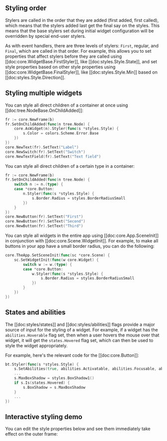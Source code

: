 ## Styling order

Stylers are called in the order that they are added (first added, first called), which means that the stylers added last get the final say on the styles. This means that the base stylers set during initial widget configuration will be overridden by special end-user stylers.

As with event handlers, there are three levels of stylers: `First`, regular, and `Final`, which are called in that order. For example, this allows you to set properties that affect stylers before they are called using [[doc:core.WidgetBase.FirstStyler]], like [[doc:styles.Style.State]], and set style properties based on other style properties using [[doc:core.WidgetBase.FinalStyler]], like [[doc:styles.Style.Min]] based on [[doc:styles.Style.Direction]].

## Styling multiple widgets

You can style all direct children of a container at once using [[doc:tree.NodeBase.OnChildAdded]]:

```Go
fr := core.NewFrame(b)
fr.SetOnChildAdded(func(n tree.Node) {
    core.AsWidget(n).Styler(func(s *styles.Style) {
        s.Color = colors.Scheme.Error.Base
    })
})
core.NewText(fr).SetText("Label")
core.NewSwitch(fr).SetText("Switch")
core.NewTextField(fr).SetText("Text field")
```

You can style all direct children of a certain type in a container:

```Go
fr := core.NewFrame(b)
fr.SetOnChildAdded(func(n tree.Node) {
    switch n := n.(type) {
    case *core.Button:
        n.Styler(func(s *styles.Style) {
            s.Border.Radius = styles.BorderRadiusSmall
        })
    }
})
core.NewButton(fr).SetText("First")
core.NewButton(fr).SetText("Second")
core.NewButton(fr).SetText("Third")
```

You can style all widgets in the entire app using [[doc:core.App.SceneInit]] in conjunction with [[doc:core.Scene.WidgetInit]]. For example, to make all buttons in your app have a small border radius, you can do the following:

```go
core.TheApp.SetSceneInit(func(sc *core.Scene) {
    sc.SetWidgetInit(func(w core.Widget) {
        switch w := w.(type) {
        case *core.Button:
            w.Styler(func(s *styles.Style) {
                s.Border.Radius = styles.BorderRadiusSmall
            })
        }
    })
})
```

## States and abilities

The [[doc:styles/states]] and [[doc:styles/abilities]] flags provide a major source of input for the styling of a widget.  For example, if a widget has the `abilities.Hoverable` flag set, then when a user hovers the mouse over that widget, it will get the `states.Hovered` flag set, which can then be used to style the widget appropriately.

For example, here's the relevant code for the [[doc:core.Button]]:

```go
bt.Styler(func(s *styles.Style) {
    s.SetAbilities(true, abilities.Activatable, abilities.Focusable, abilities.Hoverable, abilities.DoubleClickable, abilities.TripleClickable)
    ...
    s.MaxBoxShadow = styles.BoxShadow1()
    if s.Is(states.Hovered) {
        s.BoxShadow = s.MaxBoxShadow
    }
    ...
})
```

## Interactive styling demo

You can edit the style properties below and see them immediately take effect on the outer frame:

<style-demo>
